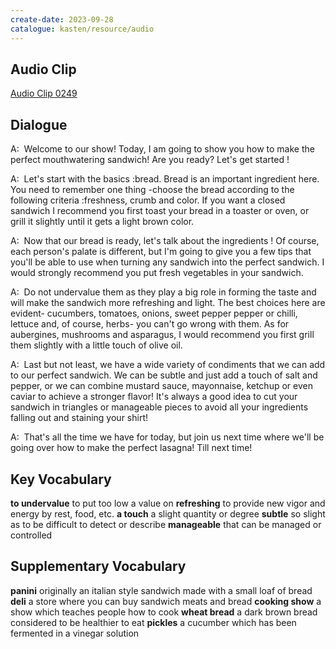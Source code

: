```yaml
---
create-date: 2023-09-28
catalogue: kasten/resource/audio
---
```


## Audio Clip
[Audio Clip 0249](https://archive.org/download/englishpod_all/englishpod_0249dg.mp3)

## Dialogue
A:  Welcome to our show! Today, I am going to show you how to make the perfect mouthwatering sandwich! Are you ready? Let's get started ! 

A:  Let's start with the basics :bread. Bread is an important ingredient here. You need to remember one thing -choose the bread according to the following criteria :freshness, crumb and color. If you want a closed sandwich I recommend you first toast your bread in a toaster or oven, or grill it slightly until it gets a light brown color. 

A:  Now that our bread is ready, let's talk about the ingredients ! Of course, each person's palate is different, but I'm going to give you a few tips that you'll be able to use when turning any sandwich into the perfect sandwich.  I would strongly recommend you put fresh vegetables in your sandwich. 

A:  Do not undervalue them as they play a big role in forming the taste and will make the sandwich more refreshing and  light. The best choices here are evident- cucumbers, tomatoes, onions, sweet pepper pepper or chilli, lettuce and, of course, herbs- you can't go wrong with them. As for aubergines, mushrooms and asparagus, I would recommend you first grill them slightly with a little touch of olive oil. 

A:  Last but not least, we have a wide variety of condiments that we can add to our perfect sandwich.  We can be subtle and just add a touch of salt and pepper, or we can combine mustard sauce, mayonnaise, ketchup or even caviar to achieve a stronger flavor! It's always a good idea to cut your sandwich in triangles or manageable pieces to avoid all your ingredients falling out and staining your shirt! 

A:  That's all the time we have for today, but join us next time where we'll be going over how to make the perfect lasagna! Till next time! 

## Key Vocabulary
**to undervalue**      to put too low a value on
**refreshing**         to provide new vigor and energy by rest, food, etc.
**a touch**            a slight quantity or degree
**subtle**             so slight as to be difficult to detect or describe
**manageable**         that can be managed or controlled

## Supplementary Vocabulary
**panini**            originally an italian style sandwich made with a small loaf of bread
**deli**              a store where you can buy sandwich meats and bread
**cooking show**      a show which teaches people how to cook
**wheat bread**       a dark brown bread considered to be healthier to eat
**pickles**           a cucumber which has been fermented in a vinegar solution
